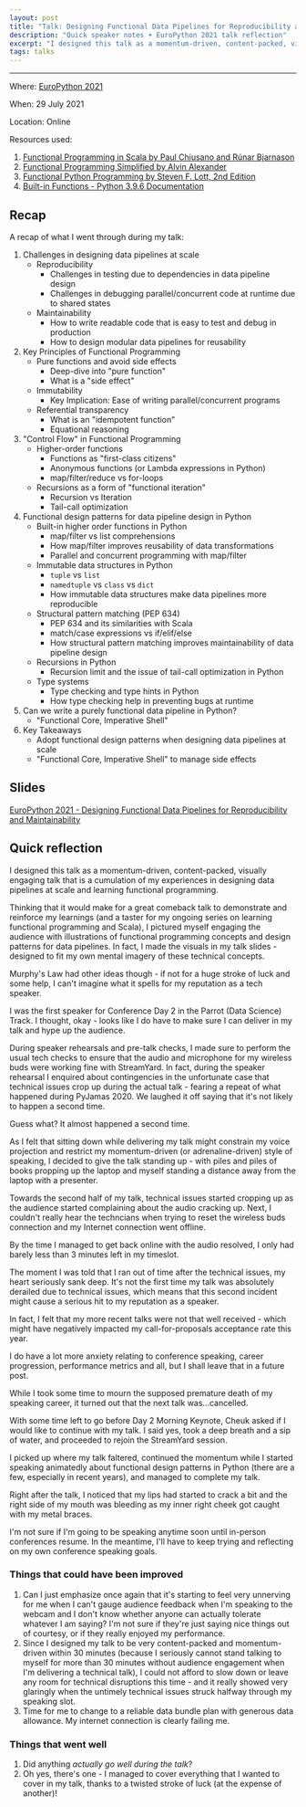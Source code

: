 ```yaml
---
layout: post
title: "Talk: Designing Functional Data Pipelines for Reproducibility and Maintainability (EuroPython 2021)"
description: "Quick speaker notes + EuroPython 2021 talk reflection"
excerpt: "I designed this talk as a momentum-driven, content-packed, visually engaging talk that is a cumulation of my experiences in designing data pipelines at scale and learning functional programming. Thinking that it would make for a great comeback talk to demonstrate and reinforce my learnings (and a taster for my ongoing series on learning functional programming and Scala), I pictured myself engaging the audience with illustrations of functional programming concepts and design patterns for data pipelines. Murphy's Law had other ideas though - if not for a huge stroke of luck and some help, I can't imagine what it spells for my reputation as a tech speaker."
tags: talks
---
```

---
Where: [EuroPython 2021](https://ep2021.europython.eu/)

When: 29 July 2021

Location: Online

Resources used:
1. [Functional Programming in Scala by Paul Chiusano and Rúnar Bjarnason](https://www.amazon.com/Functional-Programming-Scala-Paul-Chiusano/dp/1617290653)
2. [Functional Programming Simplified by Alvin Alexander](https://fpsimplified.com/)
3. [Functional Python Programming by Steven F. Lott, 2nd Edition](https://www.amazon.com/Functional-Python-Programming-programming-built-dp-1788627067/dp/1788627067/ref=dp_ob_title_bk)
4. [Built-in Functions - Python 3.9.6 Documentation](https://docs.python.org/3/library/functions.html#map)

## Recap

A recap of what I went through during my talk:

1. Challenges in designing data pipelines at scale
	- Reproducibility
        - Challenges in testing due to dependencies in data pipeline design
        - Challenges in debugging parallel/concurrent code at runtime due to shared states
	- Maintainability
        - How to write readable code that is easy to test and debug in production
        - How to design modular data pipelines for reusability
2. Key Principles of Functional Programming
	- Pure functions and avoid side effects
        - Deep-dive into "pure function"
        - What is a "side effect"
	- Immutability
        - Key Implication: Ease of writing parallel/concurrent programs
    - Referential transparency
        - What is an "idempotent function"
        - Equational reasoning
3. "Control Flow" in Functional Programming
	- Higher-order functions
        - Functions as "first-class citizens"
        - Anonymous functions (or Lambda expressions in Python)
        - map/filter/reduce vs for-loops
	- Recursions as a form of "functional iteration"
        - Recursion vs Iteration
        - Tail-call optimization
4. Functional design patterns for data pipeline design in Python
	- Built-in higher order functions in Python
        - map/filter vs list comprehensions
        - How map/filter improves reusability of data transformations
        - Parallel and concurrent programming with map/filter
	- Immutable data structures in Python
        - `tuple` vs `list`
        - `namedtuple` vs `class` vs `dict`
        - How immutable data structures make data pipelines more reproducible
	- Structural pattern matching (PEP 634)
        - PEP 634 and its similarities with Scala
        - match/case expressions vs if/elif/else
        - How structural pattern matching improves maintainability of data pipeline design
	- Recursions in Python
        - Recursion limit and the issue of tail-call optimization in Python
	- Type systems
        - Type checking and type hints in Python
        -  How type checking help in preventing bugs at runtime		
5. Can we write a purely functional data pipeline in Python?
	- "Functional Core, Imperative Shell"
6. Key Takeaways
    - Adopt functional design patterns when designing data pipelines at scale
    - "Functional Core, Imperative Shell" to manage side effects

## Slides

[EuroPython 2021 - Designing Functional Data Pipelines for Reproducibility and Maintainability](https://bit.ly/ep2021-design-fp-data)

## Quick reflection

I designed this talk as a momentum-driven, content-packed, visually engaging talk that is a cumulation of my experiences in designing data pipelines at scale and learning functional programming.

Thinking that it would make for a great comeback talk to demonstrate and reinforce my learnings (and a taster for my ongoing series on learning functional programming and Scala), I pictured myself engaging the audience with illustrations of functional programming concepts and design patterns for data pipelines. In fact, I made the visuals in my talk slides - designed to fit my own mental imagery of these technical concepts.

Murphy's Law had other ideas though - if not for a huge stroke of luck and some help, I can't imagine what it spells for my reputation as a tech speaker.

I was the first speaker for Conference Day 2 in the Parrot (Data Science) Track. I thought, okay - looks like I do have to make sure I can deliver in my talk and hype up the audience.

During speaker rehearsals and pre-talk checks, I made sure to perform the usual tech checks to ensure that the audio and microphone for my wireless buds were working fine with StreamYard. In fact, during the speaker rehearsal I enquired about contingencies in the unfortunate case that technical issues crop up during the actual talk - fearing a repeat of what happened during PyJamas 2020. We laughed it off saying that it's not likely to happen a second time.

Guess what? It almost happened a second time.

As I felt that sitting down while delivering my talk might constrain my voice projection and restrict my momentum-driven (or adrenaline-driven) style of speaking, I decided to give the talk standing up - with piles and piles of books propping up the laptop and myself standing a distance away from the laptop with a presenter.

Towards the second half of my talk, technical issues started cropping up as the audience started complaining about the audio cracking up. Next, I couldn't really hear the techncians when trying to reset the wireless buds connection and my Internet connection went offline.

By the time I managed to get back online with the audio resolved, I only had barely less than 3 minutes left in my timeslot.

The moment I was told that I ran out of time after the technical issues, my heart seriously sank deep. It's not the first time my talk was absolutely derailed due to technical issues, which means that this second incident might cause a serious hit to my reputation as a speaker.

In fact, I felt that my more recent talks were not that well received - which might have negatively impacted my call-for-proposals acceptance rate this year.

I do have a lot more anxiety relating to conference speaking, career progression, performance metrics and all, but I shall leave that in a future post.

While I took some time to mourn the supposed premature death of my speaking career, it turned out that the next talk was...cancelled.

With some time left to go before Day 2 Morning Keynote, Cheuk asked if I would like to continue with my talk. I said yes, took a deep breath and a sip of water, and proceeded to rejoin the StreamYard session.

I picked up where my talk faltered, continued the momentum while I started speaking animatedly about functional design patterns in Python (there are a few, especially in recent years), and managed to complete my talk.

Right after the talk, I noticed that my lips had started to crack a bit and the right side of my mouth was bleeding as my inner right cheek got caught with my metal braces.

I'm not sure if I'm going to be speaking anytime soon until in-person conferences resume. In the meantime, I'll have to keep trying and reflecting on my own conference speaking goals.

### Things that could have been improved

1. Can I just emphasize once again that it's starting to feel very unnerving for me when I can't gauge audience feedback when I'm speaking to the webcam and I don't know whether anyone can actually tolerate whatever I am saying? I'm not sure if they're just saying nice things out of courtesy, or if they really enjoyed my performance.
2. Since I designed my talk to be very content-packed and momentum-driven within 30 minutes (because I seriously cannot stand talking to myself for more than 30 minutes without audience engagement when I'm delivering a technical talk), I could not afford to slow down or leave any room for technical disruptions this time - and it really showed very glaringly when the untimely technical issues struck halfway through my speaking slot. 
3. Time for me to change to a reliable data bundle plan with generous data allowance. My internet connection is clearly failing me.

### Things that went well

1. Did anything *actually go well during the talk*? 
2. Oh yes, there's one - I managed to cover everything that I wanted to cover in my talk, thanks to a twisted stroke of luck (at the expense of another)!